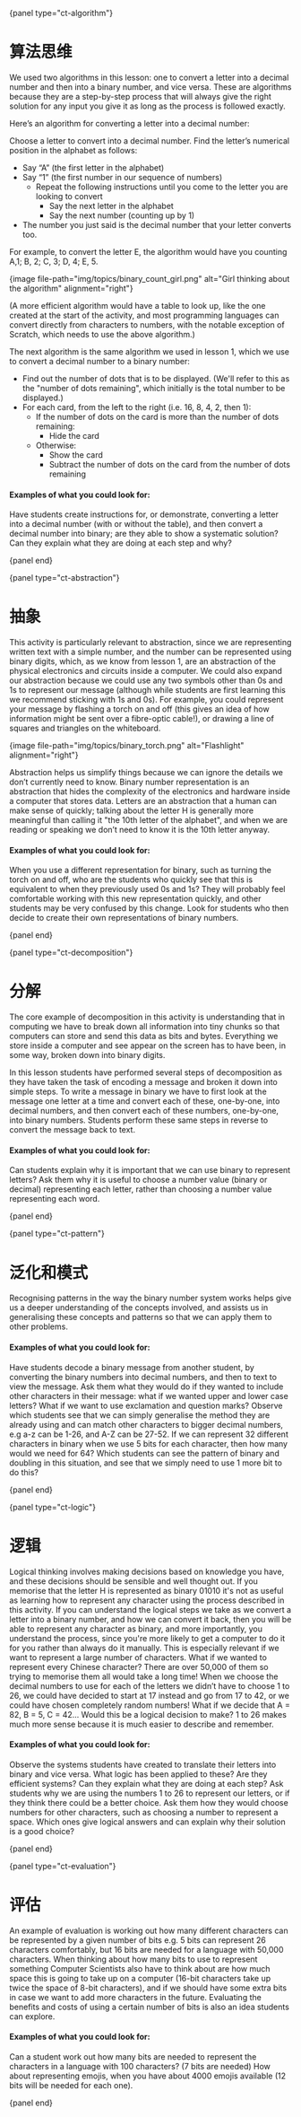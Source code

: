 {panel type="ct-algorithm"}

# 算法思维

We used two algorithms in this lesson: one to convert a letter into a decimal number and then into a binary number, and vice versa. These are algorithms because they are a step-by-step process that will always give the right solution for any input you give it as long as the process is followed exactly.

Here’s an algorithm for converting a letter into a decimal number:

Choose a letter to convert into a decimal number. Find the letter’s numerical position in the alphabet as follows:

- Say “A” (the first letter in the alphabet)
- Say “1” (the first number in our sequence of numbers) 
    - Repeat the following instructions until you come to the letter you are looking to convert 
        - Say the next letter in the alphabet
        - Say the next number (counting up by 1)
- The number you just said is the decimal number that your letter converts too.

For example, to convert the letter E, the algorithm would have you counting A,1; B, 2; C, 3; D, 4; E, 5.

{image file-path="img/topics/binary_count_girl.png" alt="Girl thinking about the algorithm" alignment="right"}

(A more efficient algorithm would have a table to look up, like the one created at the start of the activity, and most programming languages can convert directly from characters to numbers, with the notable exception of Scratch, which needs to use the above algorithm.)

The next algorithm is the same algorithm we used in lesson 1, which we use to convert a decimal number to a binary number:

- Find out the number of dots that is to be displayed. (We'll refer to this as the "number of dots remaining", which initially is the total number to be displayed.)
- For each card, from the left to the right (i.e. 16, 8, 4, 2, then 1): 
    - If the number of dots on the card is more than the number of dots remaining: 
        - Hide the card
    - Otherwise: 
        - Show the card
        - Subtract the number of dots on the card from the number of dots remaining

#### Examples of what you could look for:

Have students create instructions for, or demonstrate, converting a letter into a decimal number (with or without the table), and then convert a decimal number into binary; are they able to show a systematic solution? Can they explain what they are doing at each step and why?

{panel end}

{panel type="ct-abstraction"}

# 抽象

This activity is particularly relevant to abstraction, since we are representing written text with a simple number, and the number can be represented using binary digits, which, as we know from lesson 1, are an abstraction of the physical electronics and circuits inside a computer. We could also expand our abstraction because we could use any two symbols other than 0s and 1s to represent our message (although while students are first learning this we recommend sticking with 1s and 0s). For example, you could represent your message by flashing a torch on and off (this gives an idea of how information might be sent over a fibre-optic cable!), or drawing a line of squares and triangles on the whiteboard.

{image file-path="img/topics/binary_torch.png" alt="Flashlight" alignment="right"}

Abstraction helps us simplify things because we can ignore the details we don’t currently need to know. Binary number representation is an abstraction that hides the complexity of the electronics and hardware inside a computer that stores data. Letters are an abstraction that a human can make sense of quickly; talking about the letter H is generally more meaningful than calling it "the 10th letter of the alphabet", and when we are reading or speaking we don’t need to know it is the 10th letter anyway.

#### Examples of what you could look for:

When you use a different representation for binary, such as turning the torch on and off, who are the students who quickly see that this is equivalent to when they previously used 0s and 1s? They will probably feel comfortable working with this new representation quickly, and other students may be very confused by this change. Look for students who then decide to create their own representations of binary numbers.

{panel end}

{panel type="ct-decomposition"}

# 分解

The core example of decomposition in this activity is understanding that in computing we have to break down all information into tiny chunks so that computers can store and send this data as bits and bytes. Everything we store inside a computer and see appear on the screen has to have been, in some way, broken down into binary digits.

In this lesson students have performed several steps of decomposition as they have taken the task of encoding a message and broken it down into simple steps. To write a message in binary we have to first look at the message one letter at a time and convert each of these, one-by-one, into decimal numbers, and then convert each of these numbers, one-by-one, into binary numbers. Students perform these same steps in reverse to convert the message back to text.

#### Examples of what you could look for:

Can students explain why it is important that we can use binary to represent letters? Ask them why it is useful to choose a number value (binary or decimal) representing each letter, rather than choosing a number value representing each word.

{panel end}

{panel type="ct-pattern"}

# 泛化和模式

Recognising patterns in the way the binary number system works helps give us a deeper understanding of the concepts involved, and assists us in generalising these concepts and patterns so that we can apply them to other problems.

#### Examples of what you could look for:

Have students decode a binary message from another student, by converting the binary numbers into decimal numbers, and then to text to view the message. Ask them what they would do if they wanted to include other characters in their message: what if we wanted upper and lower case letters? What if we want to use exclamation and question marks? Observe which students see that we can simply generalise the method they are already using and can match other characters to bigger decimal numbers, e.g a-z can be 1-26, and A-Z can be 27-52. If we can represent 32 different characters in binary when we use 5 bits for each character, then how many would we need for 64? Which students can see the pattern of binary and doubling in this situation, and see that we simply need to use 1 more bit to do this?

{panel end}

{panel type="ct-logic"}

# 逻辑

Logical thinking involves making decisions based on knowledge you have, and these decisions should be sensible and well thought out. If you memorise that the letter H is represented as binary 01010 it's not as useful as learning how to represent any character using the process described in this activity. If you can understand the logical steps we take as we convert a letter into a binary number, and how we can convert it back, then you will be able to represent any character as binary, and more importantly, you understand the process, since you're more likely to get a computer to do it for you rather than always do it manually. This is especially relevant if we want to represent a large number of characters. What if we wanted to represent every Chinese character? There are over 50,000 of them so trying to memorise them all would take a long time! When we choose the decimal numbers to use for each of the letters we didn’t have to choose 1 to 26, we could have decided to start at 17 instead and go from 17 to 42, or we could have chosen completely random numbers! What if we decide that A = 82, B = 5, C = 42… Would this be a logical decision to make? 1 to 26 makes much more sense because it is much easier to describe and remember.

#### Examples of what you could look for:

Observe the systems students have created to translate their letters into binary and vice versa. What logic has been applied to these? Are they efficient systems? Can they explain what they are doing at each step? Ask students why we are using the numbers 1 to 26 to represent our letters, or if they think there could be a better choice. Ask them how they would choose numbers for other characters, such as choosing a number to represent a space. Which ones give logical answers and can explain why their solution is a good choice?

{panel end}

{panel type="ct-evaluation"}

# 评估

An example of evaluation is working out how many different characters can be represented by a given number of bits e.g. 5 bits can represent 26 characters comfortably, but 16 bits are needed for a language with 50,000 characters. When thinking about how many bits to use to represent something Computer Scientists also have to think about are how much space this is going to take up on a computer (16-bit characters take up twice the space of 8-bit characters), and if we should have some extra bits in case we want to add more characters in the future. Evaluating the benefits and costs of using a certain number of bits is also an idea students can explore.

#### Examples of what you could look for:

Can a student work out how many bits are needed to represent the characters in a language with 100 characters? (7 bits are needed) How about representing emojis, when you have about 4000 emojis available (12 bits will be needed for each one).

{panel end}